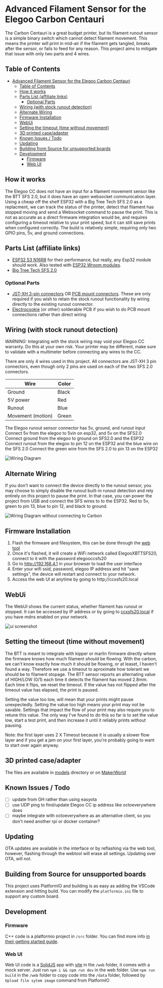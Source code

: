 # Advanced Filament Sensor for the Elegoo Carbon Centauri

The Carbon Centauri is a great budget printer, but its filament runout sensor is a simple binary switch which cannot detect filament movement. This means the printer will print in mid-air if the filament gets tangled, breaks after the sensor, or fails to feed for any reason. This project aims to mitigate that issue with only two parts and 4 wires.

## Table of Contents

- [Advanced Filament Sensor for the Elegoo Carbon Centauri](#advanced-filament-sensor-for-the-elegoo-carbon-centauri)
  - [Table of Contents](#table-of-contents)
  - [How it works](#how-it-works)
  - [Parts List (affiliate links)](#parts-list-affiliate-links)
    - [Optional Parts](#optional-parts)
  - [Wiring (with stock runout detection)](#wiring-with-stock-runout-detection)
  - [Alternate Wiring](#alternate-wiring)
  - [Firmware Installation](#firmware-installation)
  - [WebUi](#webui)
  - [Setting the timeout (time without movement)](#setting-the-timeout-time-without-movement)
  - [3D printed case/adapter](#3d-printed-caseadapter)
  - [Known Issues / Todo](#known-issues--todo)
  - [Updating](#updating)
  - [Building from Source for unsupported boards](#building-from-source-for-unsupported-boards)
  - [Development](#development)
    - [Firmware](#firmware)
    - [Web UI](#web-ui)

## How it works

The Elegoo CC does not have an input for a filament movement sensor like the BTT SFS 2.0, but it does have an open websocket communication layer. Using a cheap off the shelf ESP32 with a Big Tree Tech SFS 2.0 as a replacment, we can track the status of the printer, detect that filament has stopped moving and send a Websocket command to pause the print. This is not as accurate as a direct firmware integration would be, and requires configuring a timeout relative to your print speed, but it can still save prints when configured correctly. The build is relatively simple, requiring only two GPIO pins, 5v, and ground connections.

## Parts List (affiliate links)

- [ESP32 S3 N16R8](https://amzn.to/4lqfTwE) for their performance, but really, any Esp32 module should work. Also tested with [ESP32 Wroom modules](https://amzn.to/4kjtDbU).
- [Big Tree Tech SFS 2.0](https://amzn.to/40uZ1wN)

### Optional Parts

- [JST-XH 3-pin connectors](https://amzn.to/4l4m1Ll) OR [PCB mount connectors](https://amzn.to/4ns8Ntx). These are only required if you wish to retain the stock runout functionality by wiring directly to the existing runout connector.
- [Electrocookie](https://amzn.to/4lqguyo) (or other) solderable PCB if you wish to do PCB mount connections rather than direct wiring

## Wiring (with stock runout detection)

_*WARNING:*_ Integrating with the stock wiring may void your Elegoo CC warranty. Do this at your own risk. Your printer may be different, make sure to validate with a multimeter before connecting any wires to the CC.

There are only 4 wires used in this project. All connectors are JST-XH 3 pin connectors, even though only 2 pins are used on each of the two SFS 2.0 connectors.

| Wire              | Color |
| ----------------- | ----- |
| Ground            | Black |
| 5V power          | Red   |
| Runout            | Blue  |
| Movement (motion) | Green |

The Elegoo runout sensor connector has 5v, ground, and runout input
Connect 5v from the elegoo to 5vin on esp32, and 5v on the SFS2.0
Connect ground from the elegoo to ground on SFS2.0 and the ESP32
Connect runout from the elegoo to pin 12 on the ESP32 and the blue wire on the SFS 2.0
Connect the green wire from the SFS 2.0 to pin 13 on the ESP32

![Wiring Diagram](wiring.png)

## Alternate Wiring

If you don't want to connect the device directly to the runout sensor, you may choose to simply disable the runout built-in runout detection and rely entirely on this project to pause the print. In that case, you can power the project from USB and connect the SFS wires to to the ESP32. Red to 5v, green to pin 13, blue to pin 12, and black to ground.

![Wiring Diagram without connecting to Carbon](wiring2.png)

## Firmware Installation

1. Flash the firmware and filesystem, this can be done through the [web tool](https://jonathanrowny.com/cc_sfs/)
2. Once it's flashed, it will create a WiFi network called ElegooXBTTSFS20, connect to it with the password elegooccsfs20
3. Go to http://192.168.4.1 in your browser to load the user interface
4. Enter your wifi ssid, password, elegoo IP address and hit "save settings", the device will restart and connect to your network.
5. Access the web UI at anytime by going to http;//ccxsfs20.local

## WebUi

The WebUI shows the current status, whether filament has runout or stopped. It can be accessed by IP address or by going to [ccxsfs20.local](http://ccxsfs20.local) if you have mdns enabled on your network.

![ui screenshot](ui.png)

## Setting the timeout (time without movement)

The BTT is meant to integrate with kipper or marlin firmware directly where the firmware knows how much filament _should_ be flowing. With the carbon, we can't know exactly how much it should be flowing, or at leaset, I haven't found a way. Therefore we use a timeout to aproximate how tolerant we should be to filament stopage. The BTT sensor reports an alternating value of HIGH/LOW (0/1) each time it detects the filament has moved 2.8mm. Each time it flips, we reset the timeout. If the value has not flipped after the timeout value has elapsed, the print is paused.

Setting the value too low, will mean that your prints might pause unexpectedly. Setting the value too high means your print may not be savable. Settings that impact the flow of your print may also require you to retune this value. The only way I've found to do this so far is to set the value low, start a test print, and then increase it until it reliably prints without pausing.

Note: the first layer uses 2 X Timeout because it is usually a slower flow layer and if you get a jam on your first layer, you're probably going to want to start over again anyway.

## 3D printed case/adapter

The files are available in [models](/models) directory or on [MakerWorld](https://makerworld.com/en/models/1594174-carbon-centauri-x-bigtreetech-sfs-2-0-mod)

## Known Issues / Todo

- [ ] update from GH rather than using easyota
- [ ] use UDP ping to find/update Elegoo CC ip address like octoeverywhere does
- [ ] maybe integrate with octoeverywhere as an alternative client, so you don't need another rpi or docker container?

## Updating

OTA updates are available in the interface or by reflashing via the web tool, however, flashing through the webtool will erase all settings. Updating over OTA, will not.

## Building from Source for unsupported boards

This project uses PlatformIO and building is as easy as adding the VSCode extension and hitting build. You can modify the `platformio.ini` file to support any custom board.

## Development

### Firmware

C++ code is a platformio project in `/src` folder. You can find more info [in their getting started guide](https://platformio.org/platformio-ide).

### Web UI

Web UI code is a [SolidJS](https://www.solidjs.com/) app with [vite](https://vite.dev/) in the `/web` folder, it comes with a mock server. Just run `npm i && npm run dev` in the web folder.
Use `npm run build` in the `/web` folder to copy code into the `/data` folder, followed by `Upload file sytem image` command from PlatformIO
